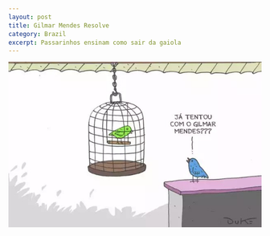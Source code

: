 ```yaml
---
layout: post
title: Gilmar Mendes Resolve
category: Brazil
excerpt: Passarinhos ensinam como sair da gaiola
---
```

<img src="/images/Brazil/2017-05-04-PHOTO-00001630.jpg" />
